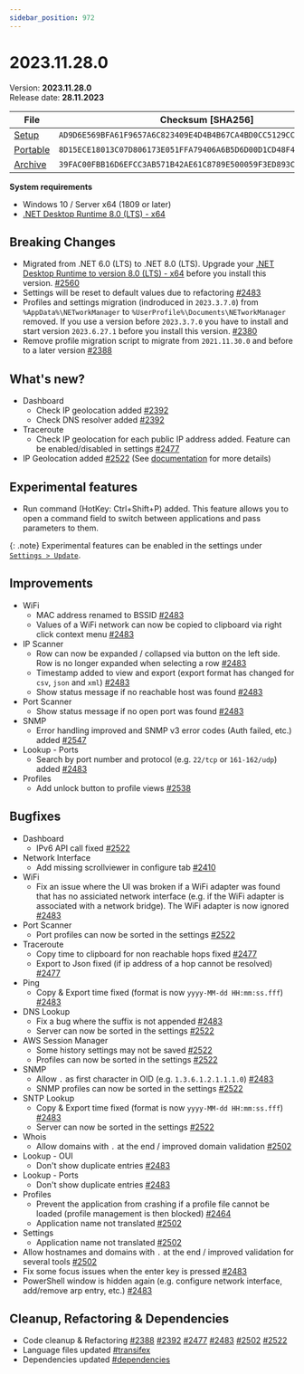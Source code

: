 ```yaml
---
sidebar_position: 972
---
```


# 2023.11.28.0

Version: **2023.11.28.0**<br/>
Release date: **28.11.2023**

| File                                                                                                                               | Checksum [SHA256]                                                  |
| ---------------------------------------------------------------------------------------------------------------------------------- | ------------------------------------------------------------------ |
| [Setup](https://github.com/BornToBeRoot/NETworkManager/releases/download/2023.11.28.0/NETworkManager_2023.11.28.0_Setup.exe)       | `AD9D6E569BFA61F9657A6C823409E4D4B4B67CA4BD0CC5129CCBB0B673D5DF24` |
| [Portable](https://github.com/BornToBeRoot/NETworkManager/releases/download/2023.11.28.0/NETworkManager_2023.11.28.0_Portable.zip) | `8D15ECE18013C07D806173E051FFA79406A6B5D6D00D1CD48F403C8BDBF7136F` |
| [Archive](https://github.com/BornToBeRoot/NETworkManager/releases/download/2023.11.28.0/NETworkManager_2023.11.28.0_Archive.zip)   | `39FAC00FBB16D6EFCC3AB571B42AE61C8789E500059F3ED893CE38BFA06CD189` |

**System requirements**

- Windows 10 / Server x64 (1809 or later)
- [.NET Desktop Runtime 8.0 (LTS) - x64](https://dotnet.microsoft.com/en-us/download/dotnet/8.0/runtime)

## Breaking Changes

- Migrated from .NET 6.0 (LTS) to .NET 8.0 (LTS).
  Upgrade your [.NET Desktop Runtime to version 8.0 (LTS) - x64](https://dotnet.microsoft.com/en-us/download/dotnet/8.0/runtime) before you install this version. [#2560](https://github.com/BornToBeRoot/NETworkManager/pull/2560)
- Settings will be reset to default values due to refactoring [#2483](https://github.com/BornToBeRoot/NETworkManager/pull/2483)
- Profiles and settings migration (indroduced in `2023.3.7.0`) from `%AppData%\NETworkManager` to `%UserProfile%\Documents\NETworkManager` removed. If you use a version before `2023.3.7.0` you have to install and start version `2023.6.27.1` before you install this version. [#2380](https://github.com/BornToBeRoot/NETworkManager/pull/2380)
- Remove profile migration script to migrate from `2021.11.30.0` and before to a later version [#2388](https://github.com/BornToBeRoot/NETworkManager/pull/2388)

## What's new?

- Dashboard
  - Check IP geolocation added [#2392](https://github.com/BornToBeRoot/NETworkManager/pull/2392)
  - Check DNS resolver added [#2392](https://github.com/BornToBeRoot/NETworkManager/pull/2392)
- Traceroute
  - Check IP geolocation for each public IP address added. Feature can be enabled/disabled in settings [#2477](https://github.com/BornToBeRoot/NETworkManager/pull/2477)
- IP Geolocation added [#2522](https://github.com/BornToBeRoot/NETworkManager/pull/2522) (See [documentation](https://borntoberoot.net/NETworkManager/Documentation/Application/IPGeolocation) for more details)

## Experimental features

- Run command (HotKey: Ctrl+Shift+P) added. This feature allows you to open a command field to switch between applications and pass parameters to them.

{: .note}
Experimental features can be enabled in the settings under [`Settings > Update`](https://borntoberoot.net/NETworkManager/Documentation/Settings/Update#experimental-features).

## Improvements

- WiFi
  - MAC address renamed to BSSID [#2483](https://github.com/BornToBeRoot/NETworkManager/pull/2483)
  - Values of a WiFi network can now be copied to clipboard via right click context menu [#2483](https://github.com/BornToBeRoot/NETworkManager/pull/2483)
- IP Scanner
  - Row can now be expanded / collapsed via button on the left side. Row is no longer expanded when selecting a row [#2483](https://github.com/BornToBeRoot/NETworkManager/pull/2483)
  - Timestamp added to view and export (export format has changed for `csv`, `json` and `xml`) [#2483](https://github.com/BornToBeRoot/NETworkManager/pull/2483)
  - Show status message if no reachable host was found [#2483](https://github.com/BornToBeRoot/NETworkManager/pull/2483)
- Port Scanner
  - Show status message if no open port was found [#2483](https://github.com/BornToBeRoot/NETworkManager/pull/2483)
- SNMP
  - Error handling improved and SNMP v3 error codes (Auth failed, etc.) added [#2547](https://github.com/BornToBeRoot/NETworkManager/pull/2547)
- Lookup - Ports
  - Search by port number and protocol (e.g. `22/tcp` or `161-162/udp`) added [#2483](https://github.com/BornToBeRoot/NETworkManager/pull/2483)
- Profiles
  - Add unlock button to profile views [#2538](https://github.com/BornToBeRoot/NETworkManager/pull/2538)

## Bugfixes

- Dashboard
  - IPv6 API call fixed [#2522](https://github.com/BornToBeRoot/NETworkManager/pull/2522)
- Network Interface
  - Add missing scrollviewer in configure tab [#2410](https://github.com/BornToBeRoot/NETworkManager/pull/2410)
- WiFi
  - Fix an issue where the UI was broken if a WiFi adapter was found that has no assiciated network interface (e.g. if the WiFi adapter is associated with a network bridge). The WiFi adapter is now ignored [#2483](https://github.com/BornToBeRoot/NETworkManager/pull/2483)
- Port Scanner
  - Port profiles can now be sorted in the settings [#2522](https://github.com/BornToBeRoot/NETworkManager/pull/2522)
- Traceroute
  - Copy time to clipboard for non reachable hops fixed [#2477](https://github.com/BornToBeRoot/NETworkManager/pull/2477)
  - Export to Json fixed (if ip address of a hop cannot be resolved) [#2477](https://github.com/BornToBeRoot/NETworkManager/pull/2477)
- Ping
  - Copy & Export time fixed (format is now `yyyy-MM-dd HH:mm:ss.fff`) [#2483](https://github.com/BornToBeRoot/NETworkManager/pull/2483)
- DNS Lookup
  - Fix a bug where the suffix is not appended [#2483](https://github.com/BornToBeRoot/NETworkManager/pull/2483)
  - Server can now be sorted in the settings [#2522](https://github.com/BornToBeRoot/NETworkManager/pull/2522)
- AWS Session Manager
  - Some history settings may not be saved [#2522](https://github.com/BornToBeRoot/NETworkManager/pull/2522)
  - Profiles can now be sorted in the settings [#2522](https://github.com/BornToBeRoot/NETworkManager/pull/2522)
- SNMP
  - Allow `.` as first character in OID (e.g. `1.3.6.1.2.1.1.1.0`) [#2483](https://github.com/BornToBeRoot/NETworkManager/pull/2483)
  - SNMP profiles can now be sorted in the settings [#2522](https://github.com/BornToBeRoot/NETworkManager/pull/2522)
- SNTP Lookup
  - Copy & Export time fixed (format is now `yyyy-MM-dd HH:mm:ss.fff`) [#2483](https://github.com/BornToBeRoot/NETworkManager/pull/2483)
  - Server can now be sorted in the settings [#2522](https://github.com/BornToBeRoot/NETworkManager/pull/2522)
- Whois
  - Allow domains with `.` at the end / improved domain validation [#2502](https://github.com/BornToBeRoot/NETworkManager/pull/2502)
- Lookup - OUI
  - Don't show duplicate entries [#2483](https://github.com/BornToBeRoot/NETworkManager/pull/2483)
- Lookup - Ports
  - Don't show duplicate entries [#2483](https://github.com/BornToBeRoot/NETworkManager/pull/2483)
- Profiles
  - Prevent the application from crashing if a profile file cannot be loaded (profile management is then blocked) [#2464](https://github.com/BornToBeRoot/NETworkManager/pull/2464)
  - Application name not translated [#2502](https://github.com/BornToBeRoot/NETworkManager/pull/2502)
- Settings
  - Application name not translated [#2502](https://github.com/BornToBeRoot/NETworkManager/pull/2502)
- Allow hostnames and domains with `.` at the end / improved validation for several tools [#2502](https://github.com/BornToBeRoot/NETworkManager/pull/2502)
- Fix some focus issues when the enter key is pressed [#2483](https://github.com/BornToBeRoot/NETworkManager/pull/2483)
- PowerShell window is hidden again (e.g. configure network interface, add/remove arp entry, etc.) [#2483](https://github.com/BornToBeRoot/NETworkManager/pull/2483)

## Cleanup, Refactoring & Dependencies

- Code cleanup & Refactoring [#2388](https://github.com/BornToBeRoot/NETworkManager/pull/2388) [#2392](https://github.com/BornToBeRoot/NETworkManager/pull/2392) [#2477](https://github.com/BornToBeRoot/NETworkManager/pull/2477) [#2483](https://github.com/BornToBeRoot/NETworkManager/pull/2483) [#2502](https://github.com/BornToBeRoot/NETworkManager/pull/2502) [#2522](https://github.com/BornToBeRoot/NETworkManager/pull/2522)
- Language files updated [#transifex](https://github.com/BornToBeRoot/NETworkManager/pulls?q=author%3Aapp%2Ftransifex-integration)
- Dependencies updated [#dependencies](https://github.com/BornToBeRoot/NETworkManager/pulls?q=author%3Aapp%2Fdependabot)

